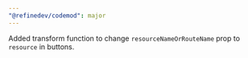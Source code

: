 ```yaml
---
"@refinedev/codemod": major
---
```


Added transform function to change `resourceNameOrRouteName` prop to `resource` in buttons.

